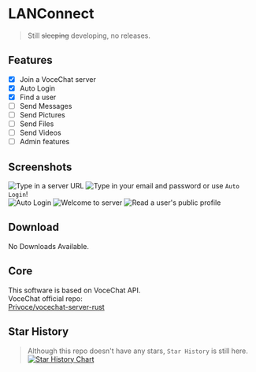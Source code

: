 # LANConnect
> Still ~~sleeping~~ developing, no releases.
## Features
- [X] Join a VoceChat server
- [X] Auto Login 
- [X] Find a user
- [ ] Send Messages  
- [ ] Send Pictures  
- [ ] Send Files  
- [ ] Send Videos  
- [ ] Admin features
## Screenshots
![Type in a server URL](https://github.com/user-attachments/assets/f563e3f9-9d8e-4280-bbe3-d62ef7f9d930)
![Type in your email and password](https://github.com/user-attachments/assets/9772253c-0814-4156-9c3f-620d0b9ed6ad)
or use `Auto Login`!  
![Auto Login](https://github.com/user-attachments/assets/6be58301-8c18-4f9c-adc8-83e93ef5af08)
![Welcome to server](https://github.com/user-attachments/assets/b9a71f14-9ac0-4352-963b-dd448ac6de42)
![Read a user's public profile](https://github.com/user-attachments/assets/3fc3808a-65c5-4fae-afc8-6388d25bb40b)

## Download
 No Downloads Available.
## Core
This software is based on VoceChat API.  
VoceChat official repo:  
[Privoce/vocechat-server-rust](https://github.com/Privoce/vocechat-server-rust)
## Star History
> Although this repo doesn't have any stars, `Star History` is still here.
[![Star History Chart](https://api.star-history.com/svg?repos=zsr-lukezhang/LANConnect&type=Date)](https://star-history.com/#zsr-lukezhang/LANConnect&Date)

